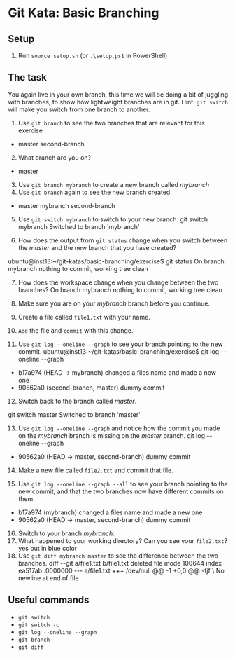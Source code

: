 # Git Kata: Basic Branching

## Setup

1. Run `source setup.sh` (or `.\setup.ps1` in PowerShell)

## The task

You again live in your own branch, this time we will be doing a bit of juggling with branches, to show how lightweight branches are in git.
Hint: `git switch` will make you switch from one branch to another.

1. Use `git branch` to see the two branches that are relevant for this exercise
* master
  second-branch
2. What branch are you on?
* master
3. Use `git branch mybranch` to create a new branch called _mybranch_
4. Use `git branch` again to see the new branch created.
* master
  mybranch
  second-branch
5. Use `git switch mybranch` to switch to your new branch.
git switch mybranch
Switched to branch 'mybranch'

6. How does the output from `git status` change when you switch between the _master_ and the new branch that you have created?

ubuntu@inst13:~/git-katas/basic-branching/exercise$ git status
On branch mybranch
nothing to commit, working tree clean

7. How does the workspace change when you change between the two branches?
On branch mybranch
nothing to commit, working tree clean

8. Make sure you are on your _mybranch_ branch before you continue.
9. Create a file called `file1.txt` with your name.
10. `Add` the file and `commit` with this change.
11. Use `git log --oneline --graph` to see your branch pointing to the new commit.
ubuntu@inst13:~/git-katas/basic-branching/exercise$ git log --oneline --graph
* b17a974 (HEAD -> mybranch) changed a files name and made a new one
* 90562a0 (second-branch, master) dummy commit

12. Switch back to the branch called _master_.

git switch master
Switched to branch 'master'

13. Use `git log --oneline --graph` and notice how the commit you made on the _mybranch_ branch is missing on the _master_ branch.
git log --oneline --graph
* 90562a0 (HEAD -> master, second-branch) dummy commit

14. Make a new file called `file2.txt` and commit that file.

15. Use `git log --oneline --graph --all` to see your branch pointing to the new commit, and that the two branches now have different commits on them.
* b17a974 (mybranch) changed a files name and made a new one
* 90562a0 (HEAD -> master, second-branch) dummy commit

16. Switch to your branch _mybranch_.
17. What happened to your working directory? Can you see your `file2.txt`?
yes
but in blue color
18. Use `git diff mybranch master` to see the difference between the two branches.
diff --git a/file1.txt b/file1.txt
deleted file mode 100644
index ea517ab..0000000
--- a/file1.txt
+++ /dev/null
@@ -1 +0,0 @@
-fjf
\ No newline at end of file



## Useful commands

- `git switch`
- `git switch -c`
- `git log --oneline --graph`
- `git branch`
- `git diff`
